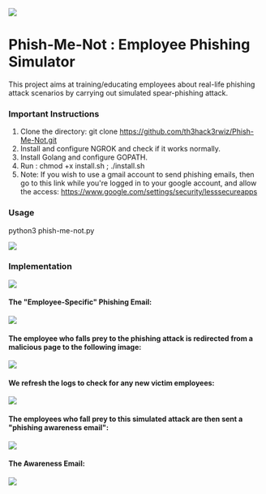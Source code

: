 ![](https://th3hack3rwiz.github.io/images/Phish-Me-Not!/logo2.PNG)

# Phish-Me-Not : Employee Phishing Simulator
This project aims at training/educating employees about real-life phishing attack scenarios by carrying out simulated spear-phishing attack.

### Important Instructions

1. Clone the directory: git clone https://github.com/th3hack3rwiz/Phish-Me-Not.git
2. Install and configure NGROK and check if it works normally.
3. Install Golang and configure GOPATH.
4. Run : chmod +x install.sh ; ./install.sh
5. Note: If you wish to use a gmail account to send phishing emails, then go to this link while you're logged in to your google account, and allow the access:
https://www.google.com/settings/security/lesssecureapps

### Usage

python3 phish-me-not.py

![](https://th3hack3rwiz.github.io/images/Phish-Me-Not!/Logo1.PNG)

### Implementation

![](https://th3hack3rwiz.github.io/images/Phish-Me-Not!/A.PNG)

#### The "Employee-Specific" Phishing Email: 

![](https://th3hack3rwiz.github.io/images/Phish-Me-Not!/phishing-email.PNG)

#### The employee who falls prey to the phishing attack is redirected from a malicious page to the following image:

![](https://th3hack3rwiz.github.io/images/Phish-Me-Not!/phishing-redirect.PNG)

#### We refresh the logs to check for any new victim employees:

![](https://th3hack3rwiz.github.io/images/Phish-Me-Not!/B.PNG)

#### The employees who fall prey to this simulated attack are then sent a "phishing awareness email":

![](https://th3hack3rwiz.github.io/images/Phish-Me-Not!/C.PNG)

#### The Awareness Email:

![](https://th3hack3rwiz.github.io/images/Phish-Me-Not!/awareness-email.PNG)
